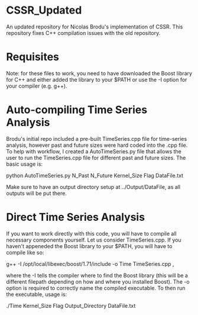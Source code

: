 # CSSR_Updated
An updated repository for Nicolas Brodu's implementation of CSSR. This repository fixes C++ compilation issues with the old repository.

# Requisites
Note: for these files to work, you need to have downloaded the Boost library for C++ and either added the library to your $PATH or use the -I option for your compiler (e.g. g++).

# Auto-compiling Time Series Analysis
Brodu's initial repo included a pre-built TimeSeries.cpp file for time-series analysis, however past and future sizes were hard coded into the .cpp file. To help with workflow, I created a AutoTimeSeries.py file that allows the user to run the TimeSeries.cpp file for different past and future sizes. The basic usage is:

python AutoTimeSeries.py N_Past N_Future Kernel_Size Flag DataFile.txt

Make sure to have an output directory setup at ../Output/DataFile, as all outputs will be put there. 

# Direct Time Series Analysis
If you want to work directly with this code, you will have to compile all necessary components yourself. Let us consider TimeSeries.cpp. If you haven't appeneded the Boost library to your $PATH, you will have to compile like so:

g++ -I /opt/local/libexec/boost/1.71/include -o Time TimeSeries.cpp ,

where the -I tells the compiler where to find the Boost library (this will be a different filepath depending on how and where you installed Boost). The -o option is required to correctly name the compiled executable. To then run the executable, usage is:

./Time Kernel_Size Flag Output_Directory DataFile.txt

